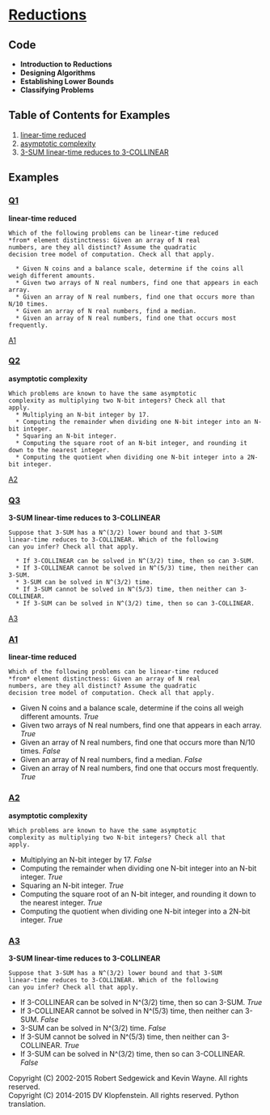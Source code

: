 # [Reductions](http://algs4.cs.princeton.edu/65reductions)

## Code
  * **Introduction to Reductions**
  * **Designing Algorithms**
  * **Establishing Lower Bounds**
  * **Classifying Problems**

## Table of Contents for Examples
  1. [linear-time reduced](#Q1)    
  2. [asymptotic complexity](#Q2)    
  3. [3-SUM linear-time reduces to 3-COLLINEAR](#Q3)    

## Examples 
### [Q1](#table-of-contents-for-examples)
**linear-time reduced**    
```
Which of the following problems can be linear-time reduced
*from* element distinctness: Given an array of N real
numbers, are they all distinct? Assume the quadratic
decision tree model of computation. Check all that apply.

  * Given N coins and a balance scale, determine if the coins all weigh different amounts.
  * Given two arrays of N real numbers, find one that appears in each array.
  * Given an array of N real numbers, find one that occurs more than N/10 times.
  * Given an array of N real numbers, find a median.
  * Given an array of N real numbers, find one that occurs most frequently.
```
[A1](#A1)

### [Q2](#table-of-contents-for-examples)
**asymptotic complexity**    
```
Which problems are known to have the same asymptotic
complexity as multiplying two N-bit integers? Check all that
apply.
  * Multiplying an N-bit integer by 17.
  * Computing the remainder when dividing one N-bit integer into an N-bit integer.
  * Squaring an N-bit integer.
  * Computing the square root of an N-bit integer, and rounding it down to the nearest integer.
  * Computing the quotient when dividing one N-bit integer into a 2N-bit integer.
```
[A2](#A2)

### [Q3](#table-of-contents-for-examples)
**3-SUM linear-time reduces to 3-COLLINEAR**    
```
Suppose that 3-SUM has a N^(3/2) lower bound and that 3-SUM
linear-time reduces to 3-COLLINEAR. Which of the following
can you infer? Check all that apply.

  * If 3-COLLINEAR can be solved in N^(3/2) time, then so can 3-SUM.
  * If 3-COLLINEAR cannot be solved in N^(5/3) time, then neither can 3-SUM.
  * 3-SUM can be solved in N^(3/2) time.
  * If 3-SUM cannot be solved in N^(5/3) time, then neither can 3-COLLINEAR.
  * If 3-SUM can be solved in N^(3/2) time, then so can 3-COLLINEAR.
```
[A3](#A3)


### [A1](#table-of-contents-for-examples)
**linear-time reduced**    
```
Which of the following problems can be linear-time reduced
*from* element distinctness: Given an array of N real
numbers, are they all distinct? Assume the quadratic
decision tree model of computation. Check all that apply.
```
* Given N coins and a balance scale, determine if the coins all weigh different amounts.
*True*    
* Given two arrays of N real numbers, find one that appears in each array.
*True*    
* Given an array of N real numbers, find one that occurs more than N/10 times.
*False*    
* Given an array of N real numbers, find a median.
*False*    
* Given an array of N real numbers, find one that occurs most frequently.
*True*    

### [A2](#table-of-contents-for-examples)
**asymptotic complexity**    
```
Which problems are known to have the same asymptotic
complexity as multiplying two N-bit integers? Check all that
apply.
```
* Multiplying an N-bit integer by 17.
*False*    
* Computing the remainder when dividing one N-bit integer into an N-bit integer.
*True*    
* Squaring an N-bit integer.
*True*    
* Computing the square root of an N-bit integer, and rounding it down to the nearest integer.
*True*    
* Computing the quotient when dividing one N-bit integer into a 2N-bit integer.
*True*    

### [A3](#table-of-contents-for-examples)
**3-SUM linear-time reduces to 3-COLLINEAR**    
```
Suppose that 3-SUM has a N^(3/2) lower bound and that 3-SUM
linear-time reduces to 3-COLLINEAR. Which of the following
can you infer? Check all that apply.
```
* If 3-COLLINEAR can be solved in N^(3/2) time, then so can 3-SUM.
*True*    
* If 3-COLLINEAR cannot be solved in N^(5/3) time, then neither can 3-SUM.
*False*    
* 3-SUM can be solved in N^(3/2) time.
*False*    
* If 3-SUM cannot be solved in N^(5/3) time, then neither can 3-COLLINEAR.
*True*    
* If 3-SUM can be solved in N^(3/2) time, then so can 3-COLLINEAR.
*False*    

Copyright (C) 2002-2015 Robert Sedgewick and Kevin Wayne.  All rights reserved.    
Copyright (C) 2014-2015 DV Klopfenstein. All rights reserved. Python translation.
